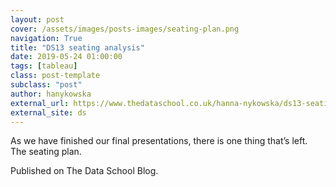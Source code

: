 ```yaml
---
layout: post
cover: /assets/images/posts-images/seating-plan.png
navigation: True
title: "DS13 seating analysis"
date: 2019-05-24 01:00:00
tags: [tableau]
class: post-template
subclass: "post"
author: hanykowska
external_url: https://www.thedataschool.co.uk/hanna-nykowska/ds13-seating-analysis/
external_site: ds
---
```


As we have finished our final presentations, there is one thing that’s left. The seating plan.

Published on The Data School Blog.
